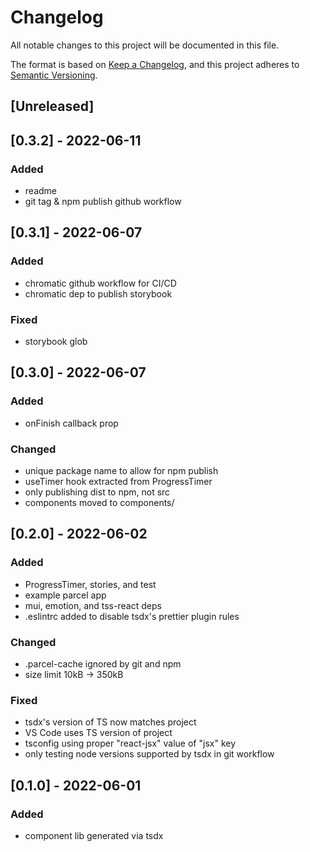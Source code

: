 # Changelog
All notable changes to this project will be documented in this file.

The format is based on [Keep a Changelog](https://keepachangelog.com/en/1.0.0/),
and this project adheres to [Semantic Versioning](https://semver.org/spec/v2.0.0.html).

## [Unreleased]

## [0.3.2] - 2022-06-11
### Added
- readme
- git tag & npm publish github workflow

## [0.3.1] - 2022-06-07
### Added
- chromatic github workflow for CI/CD
- chromatic dep to publish storybook

### Fixed
- storybook glob

## [0.3.0] - 2022-06-07
### Added
- onFinish callback prop

### Changed
- unique package name to allow for npm publish
- useTimer hook extracted from ProgressTimer
- only publishing dist to npm, not src
- components moved to components/

## [0.2.0] - 2022-06-02
### Added
- ProgressTimer, stories, and test
- example parcel app
- mui, emotion, and tss-react deps
- .eslintrc added to disable tsdx's prettier plugin rules

### Changed
- .parcel-cache ignored by git and npm
- size limit 10kB -> 350kB

### Fixed
- tsdx's version of TS now matches project
- VS Code uses TS version of project
- tsconfig using proper "react-jsx" value of "jsx" key
- only testing node versions supported by tsdx in git workflow

## [0.1.0] - 2022-06-01
### Added
- component lib generated via tsdx
